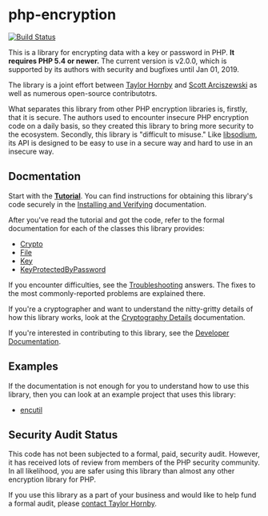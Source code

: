 php-encryption
===============

[![Build Status](https://travis-ci.org/defuse/php-encryption.svg?branch=master)](https://travis-ci.org/defuse/php-encryption)

This is a library for encrypting data with a key or password in PHP. **It
requires PHP 5.4 or newer.** The current version is v2.0.0, which is supported
by its authors with security and bugfixes until Jan 01, 2019.

The library is a joint effort between [Taylor Hornby](https://defuse.ca/) and
[Scott Arciszewski](https://paragonie.com/blog/author/scott-arcizewski) as well
as numerous open-source contributotrs.

What separates this library from other PHP encryption libraries is, firstly,
that it is secure. The authors used to encounter insecure PHP encryption code on
a daily basis, so they created this library to bring more security to the
ecosystem. Secondly, this library is "difficult to misuse." Like
[libsodium](https://github.com/jedisct1/libsodium), its API is designed to be
easy to use in a secure way and hard to use in an insecure way.

Docmentation
-------------

Start with the [**Tutorial**](docs/Tutorial.md). You can find instructions for
obtaining this library's code securely in the [Installing and
Verifying](docs/InstallingAndVerifying.md) documentation.

After you've read the tutorial and got the code, refer to the formal
documentation for each of the classes this library provides:

- [Crypto](docs/classes/Crypto.md)
- [File](docs/classes/File.md)
- [Key](docs/classes/Key.md)
- [KeyProtectedByPassword](docs/classes/KeyProtectedByPassword.md)

If you encounter difficulties, see the
[Troubleshooting](docs/Troubleshooting.md) answers. The fixes to the most
commonly-reported problems are explained there.

If you're a cryptographer and want to understand the nitty-gritty details of how
this library works, look at the [Cryptography Details](docs/CryptoDetails.md)
documentation.

If you're interested in contributing to this library, see the [Developer
Documentation](docs/DeveloperDocs.md).

Examples
---------

If the documentation is not enough for you to understand how to use this
library, then you can look at an example project that uses this library:

- [encutil](https://github.com/defuse/encutil)

Security Audit Status
---------------------

This code has not been subjected to a formal, paid, security audit. However, it
has received lots of review from members of the PHP security community. In all
likelihood, you are safer using this library than almost any other encryption
library for PHP.

If you use this library as a part of your business and would like to help fund
a formal audit, please [contact Taylor Hornby](https://defuse.ca/contact.htm).
